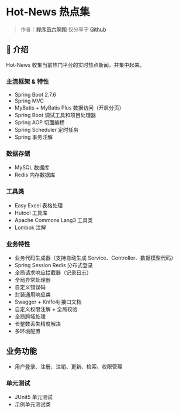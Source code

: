 # Hot-News 热点集

> 作者：[程序员六啊朔](https://github.com/liuasu)
> 仅分享于 [Github](https://github.com/liuasu)

## 👋 介绍
Hot-News 收集当前热门平台的实时热点新闻，并集中起来。


### 主流框架 & 特性

- Spring Boot 2.7.6
- Spring MVC
- MyBatis + MyBatis Plus 数据访问（开启分页）
- Spring Boot 调试工具和项目处理器
- Spring AOP 切面编程
- Spring Scheduler 定时任务
- Spring 事务注解

### 数据存储

- MySQL 数据库
- Redis 内存数据库

### 工具类

- Easy Excel 表格处理
- Hutool 工具库
- Apache Commons Lang3 工具类
- Lombok 注解

### 业务特性

- 业务代码生成器（支持自动生成 Service、Controller、数据模型代码）
- Spring Session Redis 分布式登录
- 全局请求响应拦截器（记录日志）
- 全局异常处理器
- 自定义错误码
- 封装通用响应类
- Swagger + Knife4j 接口文档
- 自定义权限注解 + 全局校验
- 全局跨域处理
- 长整数丢失精度解决
- 多环境配置


## 业务功能

- 用户登录、注册、注销、更新、检索、权限管理


### 单元测试

- JUnit5 单元测试
- 示例单元测试类


